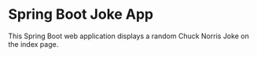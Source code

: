 # Spring Boot Joke App
This Spring Boot web application displays a random Chuck Norris Joke on the index page.